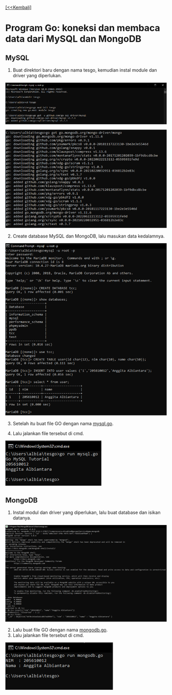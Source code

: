 [ [<<Kembali] ](https://github.com/AnggitaAlbiantara/tekn-cloud-computing/blob/cacfb4cb73b8ab7a22b41988dfc2729b22831a7b/minggu-06/README.md)
# Program Go: koneksi dan membaca data dari MySQL dan MongoDB
## MySQL
1. Buat direktori baru dengan nama tesgo, kemudian instal module dan driver yang diperlukan.

![gb1](https://github.com/AnggitaAlbiantara/tekn-cloud-computing/blob/0c00852a5871d7a16781c21e04e3e83c550615ec/minggu-06/lat2.PNG)

![gb2](https://github.com/AnggitaAlbiantara/tekn-cloud-computing/blob/0c00852a5871d7a16781c21e04e3e83c550615ec/minggu-06/lat2_1.PNG)

2. Create database MySQL dan MongoDB, lalu masukan data kedalamnya.

![gb3](https://github.com/AnggitaAlbiantara/tekn-cloud-computing/blob/0c00852a5871d7a16781c21e04e3e83c550615ec/minggu-06/lat2_2.PNG)

3. Setelah itu buat file GO dengan nama [mysql.go](https://github.com/AnggitaAlbiantara/tekn-cloud-computing/blob/e6bbc2e81b814c3604bc1bb60be4c6f3407be253/minggu-06/mysql.go).

4. Lalu jalankan file tersebut di cmd.

![gb4](https://github.com/AnggitaAlbiantara/tekn-cloud-computing/blob/0c00852a5871d7a16781c21e04e3e83c550615ec/minggu-06/lat2_4.PNG)

## MongoDB
1. Instal modul dan driver yang diperlukan, lalu buat database dan isikan datanya.

![gb5](https://github.com/AnggitaAlbiantara/tekn-cloud-computing/blob/0c00852a5871d7a16781c21e04e3e83c550615ec/minggu-06/lat2_3.PNG)

2. Lalu buat file GO dengan nama [mongodb.go](https://github.com/AnggitaAlbiantara/tekn-cloud-computing/blob/e6bbc2e81b814c3604bc1bb60be4c6f3407be253/minggu-06/mongodb.go).
3. Lalu jalankan file tersebut di cmd.

![gb6](https://github.com/AnggitaAlbiantara/tekn-cloud-computing/blob/0c00852a5871d7a16781c21e04e3e83c550615ec/minggu-06/lat2_5.PNG)
